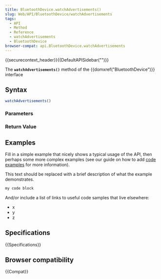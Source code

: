 ```yaml
---
title: BluetoothDevice.watchAdvertisements()
slug: Web/API/BluetoothDevice/watchAdvertisements
tags:
  - API
  - Method
  - Reference
  - watchAdvertisements
  - BluetoothDevice
browser-compat: api.BluetoothDevice.watchAdvertisements
---
```

{{securecontext_header}}{{DefaultAPISidebar("")}}

The **`watchAdvertisements()`** method of the {{domxref("BluetoothDevice")}} interface 

## Syntax

```js
watchAdvertisements()
```

### Parameters



### Return Value



## Examples

Fill in a simple example that nicely shows a typical usage of the API, then perhaps some more complex examples (see our guide on how to add [code examples](/en-US/docs/MDN/Contribute/Structures/Code_examples) for more information).

This text should be replaced with a brief description of what the example demonstrates.

```js
my code block
```

And/or include a list of links to useful code samples that live elsewhere:

*   x
*   y
*   z

## Specifications

{{Specifications}}

## Browser compatibility

{{Compat}}


